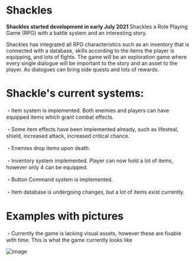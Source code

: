# Shackles

**Shackles started development in early July 2021**
Shackles a Role Playing Game (RPG) with a battle system and an interesting story.

Shackles has integrated all RPG characteristics such as an inventory that is connected with a database, skills according to the items the player is equipping, and lots of fights.
The game will be an exploration game where every single dialogue will be important to the story and an asset to the player. As dialogues can bring side quests and lots of rewards.

 # **Shackle's current systems:**
 
   ・Item system is implemented. Both enemies and players can have equipped items which grant combat effects. 
  
   ・Some item effects have been implemented already, such as lifesteal, shield, increased attack, increased critical chance.
  
   ・Enemies drop items upon death.
  
   ・Inventory system implemented. Player can now hold a lot of items, however only 4 can be equipped.
  
   ・Button Command system is implemented.
   
   ・Item database is undergoing changes, but a lot of items exist currently.
   
 # **Examples with pictures**
 
 ・Currently the game is lacking visual assets, however these are fixable with time. This is what the game currently looks like
 
![image](https://user-images.githubusercontent.com/47726384/144433375-c89ff9d9-2504-46f4-838a-48a791f0709d.png)



